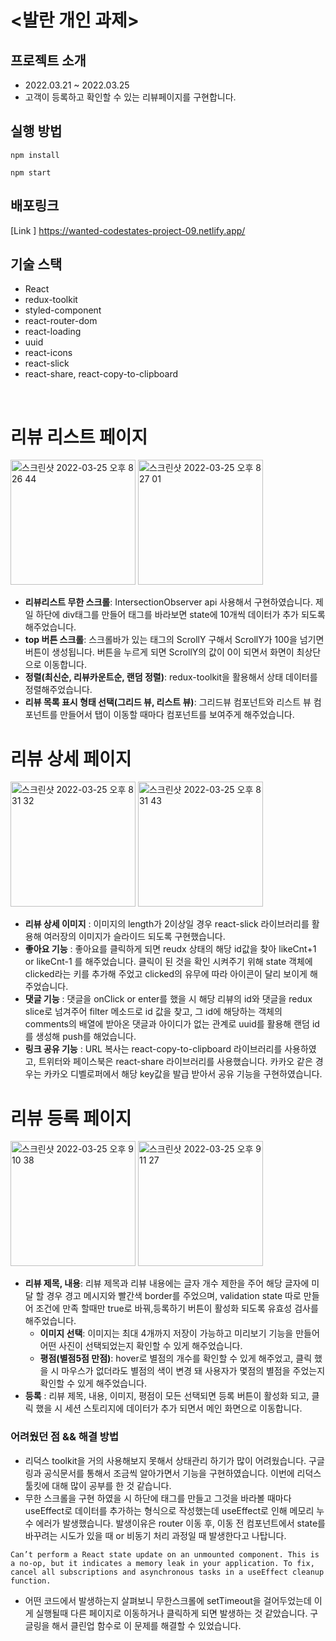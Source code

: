 # <발란 개인 과제>

## 프로젝트 소개

- 2022.03.21 ~ 2022.03.25
- 고객이 등록하고 확인할 수 있는 리뷰페이지를 구현합니다.

## 실행 방법

```
npm install

npm start
```

## 배포링크

[Link ] https://wanted-codestates-project-09.netlify.app/

## 기술 스택

- React
- redux-toolkit
- styled-component
- react-router-dom
- react-loading
- uuid
- react-icons
- react-slick
- react-share, react-copy-to-clipboard

<br/>

# 리뷰 리스트 페이지

<img width="200" alt="스크린샷 2022-03-25 오후 8 26 44" src="https://user-images.githubusercontent.com/56882147/160112703-4775a276-d425-46bc-9578-0aeb14be2423.png">
<img width="200" alt="스크린샷 2022-03-25 오후 8 27 01" src="https://user-images.githubusercontent.com/56882147/160112720-d8cb6939-fef9-47ec-9ca5-6f81ae5c75f8.png">

- **리뷰리스트 무한 스크롤**: IntersectionObserver api 사용해서 구현하였습니다. 제일 하단에 div태그를 만들어 태그를 바라보면 state에 10개씩 데이터가 추가 되도록 해주었습니다.
- **top 버튼 스크롤**: 스크롤바가 있는 태그의 ScrollY 구해서 ScrollY가 100을 넘기면 버튼이 생성됩니다.
  버튼을 누르게 되면 ScrollY의 값이 0이 되면서 화면이 최상단으로 이동합니다.
- **정렬(최신순, 리뷰카운트순, 랜덤 정렬)**: redux-toolkit을 활용해서 상태 데이터를 정렬해주었습니다.
- **리뷰 목록 표시 형태 선택(그리드 뷰, 리스트 뷰)**: 그리드뷰 컴포넌트와 리스트 뷰 컴포넌트를 만들어서 탭이 이동할 때마다 컴포넌트를 보여주게 해주었습니다.

# 리뷰 상세 페이지

<img width="200" alt="스크린샷 2022-03-25 오후 8 31 32" src="https://user-images.githubusercontent.com/56882147/160113388-862cfee4-9366-4f6d-90d5-3074fff10487.png">
<img width="200" alt="스크린샷 2022-03-25 오후 8 31 43" src="https://user-images.githubusercontent.com/56882147/160120783-f5523135-58df-4ad6-8b59-9910d274e3bd.png">
<br>

- **리뷰 상세 이미지** : 이미지의 length가 2이상일 경우 react-slick 라이브러리를 활용해 여러장의 이미지가 슬라이드 되도록 구현했습니다.
- **좋아요 기능** : 좋아요를 클릭하게 되면 reudx 상태의 해당 id값을 찾아 likeCnt+1 or likeCnt-1 를 해주었습니다. 클릭이 된 것을 확인 시켜주기 위해 state 객체에 clicked라는 키를 추가해 주었고 clicked의 유무에 따라 아이콘이 달리 보이게 해주었습니다.
- **댓글 기능** : 댓글을 onClick or enter를 했을 시 해당 리뷰의 id와 댓글을 redux slice로 넘겨주어 filter 메소드로 id 값을 찾고, 그 id에 해당하는 객체의 comments의 배열에 받아온 댓글과 아이디가 없는 관계로 uuid를 활용해 랜덤 id를 생성해 push를 해었습니다.
- **링크 공유 기능** : URL 복사는 react-copy-to-clipboard 라이브러리를 사용하였고, 트위터와 페이스북은
  react-share 라이브러리를 사용했습니다.
  카카오 같은 경우는 카카오 디벨로퍼에서 해당 key값을 발급 받아서 공유 기능을 구현하였습니다.

# 리뷰 등록 페이지

<img width="200" alt="스크린샷 2022-03-25 오후 9 10 38" src="https://user-images.githubusercontent.com/56882147/160118544-6bcab9f2-f7f6-4ef7-8e31-b18e1af03b82.png">
<img width="200" alt="스크린샷 2022-03-25 오후 9 11 27" src="https://user-images.githubusercontent.com/56882147/160118551-b3154faf-d380-478e-80fc-afe1b9c16290.png">

- **리뷰 제목, 내용**: 리뷰 제목과 리뷰 내용에는 글자 개수 제한을 주어 해당 글자에 미달 할 경우 경고 메시지와 빨간색 border를 주었으며, validation state 따로 만들어 조건에 만족 할때만 true로 바꿔,등록하기 버튼이 활성화 되도록 유효성 검사를 해주었습니다.
  - **이미지 선택**: 이미지는 최대 4개까지 저장이 가능하고 미리보기 기능을 만들어 어떤 사진이 선택되었는지 확인할 수 있게 해주었습니다.
  - **평점(별점5점 만점)**: hover로 별점의 개수를 확인할 수 있게 해주었고, 클릭 했을 시 마우스가 없더라도 별점의 색이 변경 돼 사용자가 몇점의 별점을 주었는지 확인할 수 있게 해주었습니다.
- **등록** : 리뷰 제목, 내용, 이미지, 평점이 모든 선택되면 등록 버튼이 활성화 되고, 클릭 했을 시 세션 스토리지에 데이터가 추가 되면서 메인 화면으로 이동합니다.

### 어려웠던 점 && 해결 방법

- 리덕스 toolkit을 거의 사용해보지 못해서 상태관리 하기가 많이 어려웠습니다.
  구글링과 공식문서를 통해서 조금씩 알아가면서 기능을 구현하였습니다. 이번에 리덕스 툴킷에 대해 많이 공부를 한 것 같습니다.
- 무한 스크롤을 구현 하였을 시 하단에 태그를 만들고 그것을 바라볼 때마다 useEffect로 데이터를 추가하는 형식으로 작성했는데 useEffect로 인해 메모리 누수 에러가 발생했습니다.
  발생이유은 router 이동 후, 이동 전 컴포넌트에서 state를 바꾸려는 시도가 있을 때 or 비동기 처리 과정일 때 발생한다고 나탑니다.

```
Can’t perform a React state update on an unmounted component. This is a no-op, but it indicates a memory leak in your application. To fix, cancel all subscriptions and asynchronous tasks in a useEffect cleanup function.
```

- 어떤 코드에서 발생하는지 살펴보니 무한스크롤에 setTimeout을 걸어두었는데 이게 실행될때 다른 페이지로 이동하거나 클릭하게 되면 발생하는 것 같았습니다.
  구글링을 해서 클린업 함수로 이 문제를 해결할 수 있었습니다.

